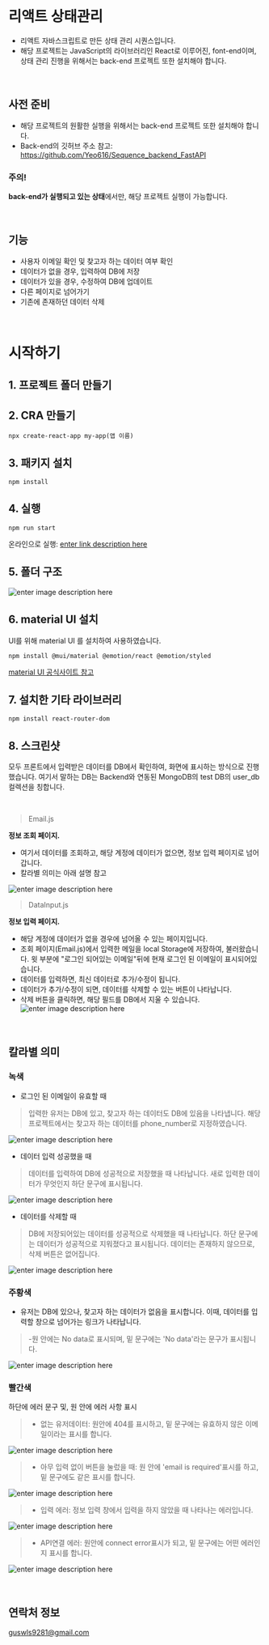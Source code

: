 # 리액트 상태관리

- 리액트 자바스크립트로 만든 상태 관리 시퀀스입니다.  
- 해당 프로젝트는 JavaScript의 라이브러리인 React로 이루어진, font-end이며, 상태 관리 진행을 위해서는 back-end 프로젝트 또한 설치해야 합니다.

<br>

## 사전 준비

- 해당 프로젝트의 원활한 실행을 위해서는 back-end 프로젝트 또한 설치해야 합니다.
- Back-end의 깃허브 주소 참고: https://github.com/Yeo616/Sequence_backend_FastAPI

### 주의!
<b>back-end가 실행되고 있는 상태</b>에서만, 해당 프로젝트 실행이 가능합니다.

<br>

## 기능
- 사용자 이메일 확인 및 찾고자 하는 데이터 여부 확인
- 데이터가 없을 경우, 입력하여 DB에 저장
- 데이터가 있을 경우, 수정하여 DB에 업데이트
- 다른 페이지로 넘어가기
- 기존에 존재하던 데이터 삭제 

<br/>

# 시작하기

## 1.  프로젝트 폴더 만들기
## 2.  CRA 만들기
```
npx create-react-app my-app(앱 이름)
```
## 3. 패키지 설치
```
npm install
```
## 4. 실행
```
npm run start
```
온라인으로 실행: 
[enter link description here](https://stackblitz.com/edit/react-7tsguw?file=src/App.js)
    
## 5.  폴더 구조
![enter image description here](https://user-images.githubusercontent.com/102447800/228284963-3ca93f44-8add-4d32-b62d-4476a04b3b26.png)
  
  
## 6.  material UI 설치
UI를 위해 material UI 를 설치하여 사용하였습니다.
```
npm install @mui/material @emotion/react @emotion/styled
```
[material UI 공식사이트 참고](https://mui.com/)
    
## 7.  설치한 기타 라이브러리
```
npm install react-router-dom
```
    
## 8. 스크린샷
  모두 프론트에서 입력받은 데이터를 DB에서 확인하여, 화면에 표시하는 방식으로 진행했습니다.
  여기서 말하는 DB는 Backend와 연동된 MongoDB의 test DB의 user_db컬렉션을 칭합니다.

<br>

> Email.js

**정보 조회 페이지.**
- 여기서 데이터를 조회하고, 해당 계정에 데이터가 없으면, 정보 입력 페이지로 넘어갑니다.
- 칼라별 의미는 아래 설명 참고

![enter image description here](https://user-images.githubusercontent.com/102447800/228394240-194d9fd4-8437-4c47-8ac2-9b906286f79f.gif)
<br/>
> DataInput.js

**정보 입력 페이지.**
- 해당 계정에 데이터가 없을 경우에 넘어올 수 있는 페이지입니다.
- 조회 페이지(Email.js)에서 입력한 메일을 local Storage에 저장하여, 불러왔습니다.  윗 부분에 "로그인 되어있는 이메일"뒤에 현재 로그인 된 이메일이 표시되어있습니다.
- 데이터를 입력하면, 최신 데이터로 추가/수정이 됩니다. 
- 데이터가 추가/수정이 되면, 데이터를 삭제할 수 있는 버튼이 나타납니다.
- 삭제 버튼을 클릭하면, 해당 필드를 DB에서 지울 수 있습니다.
![enter image description here](https://user-images.githubusercontent.com/102447800/228394795-f48dcc63-087b-4169-aed4-988531497826.gif)
<br />

## 칼라별 의미
### 녹색
- 로그인 된 이메일이 유효할 때

>  입력한 유저는 DB에 있고, 찾고자 하는 데이터도 DB에 있음을 나타냅니다. 해당 프로젝트에서는 찾고자 하는 데이터를 phone_number로 지정하였습니다.

![enter image description here](https://user-images.githubusercontent.com/102447800/226273953-3d4565f5-9939-42b0-833c-eee6a7b88f79.png)

- 데이터 입력 성공했을 때

> 데이터를 입력하여 DB에 성공적으로 저장했을 때 나타납니다.
> 새로 입력한 데이터가 무엇인지 하단 문구에 표시됩니다.
> 
![enter image description here](https://user-images.githubusercontent.com/102447800/228395188-e34b1e6f-2b72-4f94-ae0f-020e8dfdbc0e.png)

- 데이터를 삭제할 때

> DB에 저장되어있는 데이터를 성공적으로 삭제했을 때 나타납니다. 
> 하단 문구에는 데이터가 성공적으로 지워졌다고 표시됩니다.
> 데이터는 존재하지 않으므로, 삭제 버튼은 없어집니다.

![enter image description here](https://user-images.githubusercontent.com/102447800/228395222-b0111d2b-d1e7-41e9-8f65-62865dffc71f.png)

### 주황색 
- 유저는 DB에 있으나, 찾고자 하는 데이터가 없음을 표시합니다. 이때, 데이터를 입력할 창으로 넘어가는 링크가 나타납니다.
> -원 안에는 No data로 표시되며, 밑 문구에는 'No data'라는 문구가 표시됩니다. 

![enter image description here](https://user-images.githubusercontent.com/102447800/228395286-6c72662a-5dba-4a30-8f00-08cab3726322.png)

### 빨간색
하단에 에러 문구 및, 원 안에 에러 사항 표시
> - 없는 유저데이터: 원안에 404를 표시하고, 밑 문구에는 유효하지 않은 이메일이라는 표시를 합니다.
> 
![enter image description here](https://user-images.githubusercontent.com/102447800/228395391-a1525532-bd36-43c5-b149-ed93b8a483b7.png)
> - 아무 입력 없이 버튼을 눌렀을 때: 원 안에 'email is required'표시를 하고, 밑 문구에도 같은 표시를 합니다.

![enter image description here](https://user-images.githubusercontent.com/102447800/228395430-18f4315c-884b-4a66-a0b7-6283b7452152.png)

> - 입력 에러: 정보 입력 창에서 입력을 하지 않았을 때 나타나는 에러입니다.

![enter image description here](https://user-images.githubusercontent.com/102447800/228395524-3a6357c7-2671-41f0-8688-2b8f336f261c.png)

> - API연결 에러: 원안에 connect error표시가 되고, 밑 문구에는 어떤 에러인지 표시를 합니다.

![enter image description here](https://user-images.githubusercontent.com/102447800/228396912-5dd7a226-7da4-4a81-b945-dc202b5a2fb2.png)


<br>

## 연락처 정보

guswls9281@gmail.com
